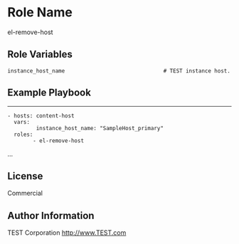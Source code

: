 Role Name
=========

el-remove-host


Role Variables
--------------
    instance_host_name                               # TEST instance host.
    

Example Playbook
----------------

---
    - hosts: content-host
      vars:
             instance_host_name: "SampleHost_primary"
      roles:
            - el-remove-host

...




License
-------
Commercial


Author Information
------------------
TEST Corporation
http://www.TEST.com

